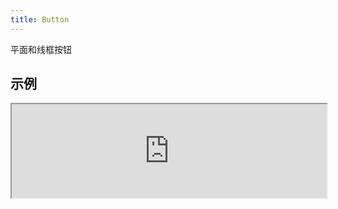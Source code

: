 ```yaml
---
title: Button
---
```

平面和线框按钮

## 示例

<div><iframe style="width: 100%; margin: 0;" src="https://uiexplorer.blankapp.org/slices/button-example" scrolling="no" /></div>

```jsx
<Button text="Button" />
```

## 类型

### 平面

<div><iframe style="width: 100%; margin: 0;" src="https://uiexplorer.blankapp.org/slices/button-types-flat" scrolling="no" /></div>

```jsx
<Button styleName="flat-primary" text="Button" />
<Button styleName="flat-accent" text="Button" />
```

### 线框

<div><iframe style="width: 100%; margin: 0;" src="https://uiexplorer.blankapp.org/slices/button-types-outline" scrolling="no" /></div>

```jsx
<Button styleName="outline-primary" text="Button" />
<Button styleName="outline-accent" text="Button" />
```

## 状态

### 禁用

<div><iframe style="width: 100%; margin: 0;" src="https://uiexplorer.blankapp.org/slices/button-state-disabled" scrolling="no" /></div>

```jsx
<Button text="Button" disabled />
```

### 加载中

<div><iframe style="width: 100%; margin: 0;" src="https://uiexplorer.blankapp.org/slices/button-state-loading" scrolling="no" /></div>

```jsx
<Button text="Button" loading />
```

## 变化形式

### 尺寸

<div><iframe style="width: 100%; margin: 0;" src="https://uiexplorer.blankapp.org/slices/button-variations-size" scrolling="no" /></div>

```jsx
<Button size="mini" text="MINI" />
<Button size="small" text="SMALL" />
<Button size="medium" text="MEDIUM" />
<Button size="large" text="LARGE" />
<Button size="big" text="BIG" />
```

### 圆角

<div><iframe style="width: 100%; margin: 0;" src="https://uiexplorer.blankapp.org/slices/button-variations-rounded" scrolling="no" /></div>

```jsx
<Button text="Button" rounded />
```

### 圆形

<div><iframe style="width: 100%; margin: 0;" src="https://uiexplorer.blankapp.org/slices/button-variations-circular" scrolling="no" /></div>

```jsx
<Button text="OK" circular />
```

### 流式布局

<div><iframe style="width: 100%; margin: 0;" src="https://uiexplorer.blankapp.org/slices/button-variations-fluid" scrolling="no" /></div>

```jsx
<Button text="Button" fluid />
```

## API

### 属性

名称 | 描述 | 类型 | 可选值 | 默认值
--- | --- | --- | --- | ---
`children` | - | string, element | - | -
`text` | 显示的文本 | string | - | 空字符串 ('')
`textStyle` | 文本的样式 | style | - | -
`disabled` | 是否处于禁用状态 | bool | - | `false`
`loading` | 是否处于加载中状态 | bool | - | `false`
`size` | 按钮的大小 | enum | `mini`, </br>`small`, </br>`medium`, </br>`large`, </br>`big` | `medium`
`rounded` | 是否为圆角按钮 | bool | - | `false`
`circular` | 是否为圆形按钮 | bool | - | `false`
`fluid` | - | bool | - | `false`

### 事件

名称 | 描述
--- | ---
`onPress` | -
